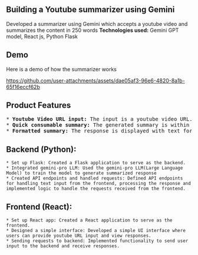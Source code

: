 ## Building a Youtube summarizer using Gemini
Developed a summarizer using Gemini which accepts a youtube video and summarizes the content in 250 words
**Technologies used:** Gemini GPT model, React js, Python Flask
 

## Demo
Here is a demo of how the summarizer works


https://github.com/user-attachments/assets/dae05af3-96e6-4820-8a1b-65f16eccf62b



## Product Features
<pre>
* <b>Youtube Video URL input:</b> The input is a youtube video URL.
* <b>Quick consumable summary:</b> The generated summary is within 250 words.
* <b>Formatted summary:</b> The response is displayed with text formatting and bullet points.
</pre>


## Backend (Python):
```
* Set up Flask: Created a Flask application to serve as the backend.
* Integrated gemini-pro LLM: Used the gemini-pro LLM(Large Language Model) to train the model to generate summarized response
* Created API endpoints and handled requests: Defined API endpoints for handling text input from the frontend, processing the response and implemented logic to handle the requests received from the frontend.
```

## Frontend (React):
```
* Set up React app: Created a React application to serve as the frontend.
* Designed a simple interface: Developed a simple UI interface where users can provide youtube URL input and view responses.
* Sending requests to backend: Implemented functionality to send user input to the backend and receive responses.
```


